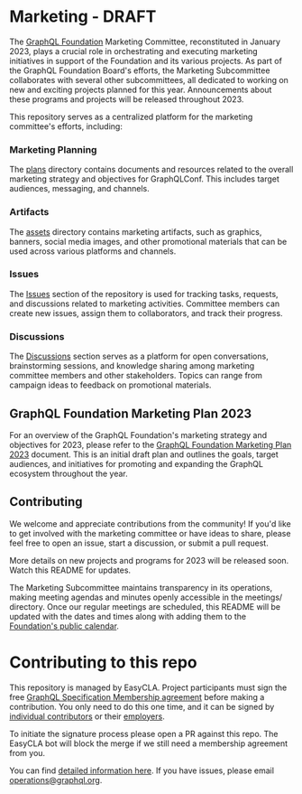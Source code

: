 # Marketing - DRAFT

The [GraphQL Foundation](https://graphq.org/foundation) Marketing Committee, reconstituted in January 2023, plays a crucial role in orchestrating and executing marketing initiatives in support of the Foundation and its various projects. As part of the GraphQL Foundation Board's efforts, the Marketing Subcommittee collaborates with several other subcommittees, all dedicated to working on new and exciting projects planned for this year. Announcements about these programs and projects will be released throughout 2023.

This repository serves as a centralized platform for the marketing committee's efforts, including:

### Marketing Planning

The [plans](https://github.com/graphql/marketing/plans) directory contains documents and resources related to the overall marketing strategy and objectives for GraphQLConf. This includes target audiences, messaging, and channels.

### Artifacts

The [assets](https://github.com/graphql/marketing/assets) directory contains marketing artifacts, such as graphics, banners, social media images, and other promotional materials that can be used across various platforms and channels.

### Issues

The [Issues](https://github.com/graphql/marketing/issues) section of the repository is used for tracking tasks, requests, and discussions related to marketing activities. Committee members can create new issues, assign them to collaborators, and track their progress.

### Discussions

The [Discussions](https://github.com/graphql/marketing/discussions) section serves as a platform for open conversations, brainstorming sessions, and knowledge sharing among marketing committee members and other stakeholders. Topics can range from campaign ideas to feedback on promotional materials.

## GraphQL Foundation Marketing Plan 2023

For an overview of the GraphQL Foundation's marketing strategy and objectives for 2023, please refer to the [GraphQL Foundation Marketing Plan 2023](https://github.com/graphql/marketing/plans) document. This is an initial draft plan and outlines the goals, target audiences, and initiatives for promoting and expanding the GraphQL ecosystem throughout the year.

## Contributing

We welcome and appreciate contributions from the community! If you'd like to get involved with the marketing committee or have ideas to share, please feel free to open an issue, start a discussion, or submit a pull request.

More details on new projects and programs for 2023 will be released soon. Watch this README for updates.

The Marketing Subcommittee maintains transparency in its operations, making meeting agendas and minutes openly accessible in the meetings/ directory. Once our regular meetings are scheduled, this README will be updated with the dates and times along with adding them to the [Foundation's public calendar](https://calendar.google.com/calendar/u/0/embed?src=linuxfoundation.org_ik79t9uuj2p32i3r203dgv5mo8@group.calendar.google.com).

# Contributing to this repo

This repository is managed by EasyCLA. Project participants must sign the free [GraphQL Specification Membership agreement](https://preview-spec-membership.graphql.org) before making a contribution. You only need to do this one time, and it can be signed by [individual contributors](http://individual-spec-membership.graphql.org/) or their [employers](http://corporate-spec-membership.graphql.org/).

To initiate the signature process please open a PR against this repo. The EasyCLA bot will block the merge if we still need a membership agreement from you.

You can find [detailed information here](https://github.com/graphql/graphql-wg/tree/main/membership). If you have issues, please email [operations@graphql.org](mailto:operations@graphql.org).

[https://calendar.google.com/calendar/u/0/embed?src=linuxfoundation.org_ik79t9uuj2p32i3r203dgv5mo8@group.calendar.google.com]: https://calendar.google.com/calendar/u/0/embed?src=linuxfoundation.org_ik79t9uuj2p32i3r203dgv5mo8@group.calendar.google.com